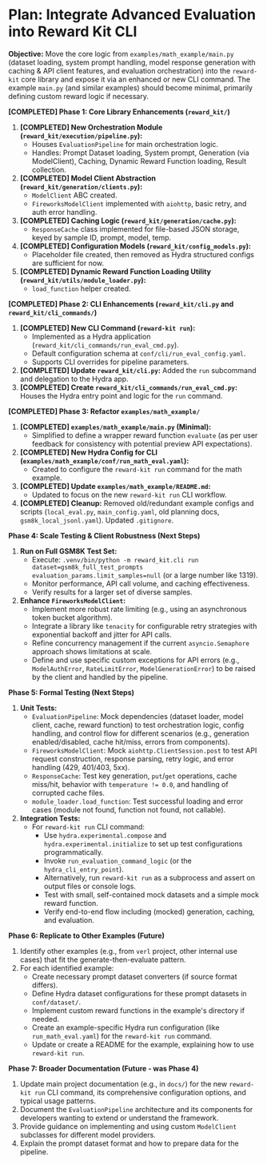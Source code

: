 # Plan: Integrate Advanced Evaluation into Reward Kit CLI

**Objective:** Move the core logic from `examples/math_example/main.py` (dataset loading, system prompt handling, model response generation with caching & API client features, and evaluation orchestration) into the `reward-kit` core library and expose it via an enhanced or new CLI command. The example `main.py` (and similar examples) should become minimal, primarily defining custom reward logic if necessary.

**[COMPLETED] Phase 1: Core Library Enhancements (`reward_kit/`)**

1.  **[COMPLETED] New Orchestration Module (`reward_kit/execution/pipeline.py`):**
    *   Houses `EvaluationPipeline` for main orchestration logic.
    *   Handles: Prompt Dataset loading, System prompt, Generation (via ModelClient), Caching, Dynamic Reward Function loading, Result collection.
2.  **[COMPLETED] Model Client Abstraction (`reward_kit/generation/clients.py`):**
    *   `ModelClient` ABC created.
    *   `FireworksModelClient` implemented with `aiohttp`, basic retry, and auth error handling.
3.  **[COMPLETED] Caching Logic (`reward_kit/generation/cache.py`):**
    *   `ResponseCache` class implemented for file-based JSON storage, keyed by sample ID, prompt, model, temp.
4.  **[COMPLETED] Configuration Models (`reward_kit/config_models.py`):**
    *   Placeholder file created, then removed as Hydra structured configs are sufficient for now.
5.  **[COMPLETED] Dynamic Reward Function Loading Utility (`reward_kit/utils/module_loader.py`):**
    *   `load_function` helper created.

**[COMPLETED] Phase 2: CLI Enhancements (`reward_kit/cli.py` and `reward_kit/cli_commands/`)**

1.  **[COMPLETED] New CLI Command (`reward-kit run`):**
    *   Implemented as a Hydra application (`reward_kit/cli_commands/run_eval_cmd.py`).
    *   Default configuration schema at `conf/cli/run_eval_config.yaml`.
    *   Supports CLI overrides for pipeline parameters.
2.  **[COMPLETED] Update `reward_kit/cli.py`:** Added the `run` subcommand and delegation to the Hydra app.
3.  **[COMPLETED] Create `reward_kit/cli_commands/run_eval_cmd.py`:** Houses the Hydra entry point and logic for the `run` command.

**[COMPLETED] Phase 3: Refactor `examples/math_example/`**

1.  **[COMPLETED] `examples/math_example/main.py` (Minimal):**
    *   Simplified to define a wrapper reward function `evaluate` (as per user feedback for consistency with potential preview API expectations).
2.  **[COMPLETED] New Hydra Config for CLI (`examples/math_example/conf/run_math_eval.yaml`):**
    *   Created to configure the `reward-kit run` command for the math example.
3.  **[COMPLETED] Update `examples/math_example/README.md`:**
    *   Updated to focus on the new `reward-kit run` CLI workflow.
4.  **[COMPLETED] Cleanup:** Removed old/redundant example configs and scripts (`local_eval.py`, `main_config.yaml`, old planning docs, `gsm8k_local_jsonl.yaml`). Updated `.gitignore`.

**Phase 4: Scale Testing & Client Robustness (Next Steps)**

1.  **Run on Full GSM8K Test Set:**
    *   Execute: `.venv/bin/python -m reward_kit.cli run dataset=gsm8k_full_test_prompts evaluation_params.limit_samples=null` (or a large number like 1319).
    *   Monitor performance, API call volume, and caching effectiveness.
    *   Verify results for a larger set of diverse samples.
2.  **Enhance `FireworksModelClient`:**
    *   Implement more robust rate limiting (e.g., using an asynchronous token bucket algorithm).
    *   Integrate a library like `tenacity` for configurable retry strategies with exponential backoff and jitter for API calls.
    *   Refine concurrency management if the current `asyncio.Semaphore` approach shows limitations at scale.
    *   Define and use specific custom exceptions for API errors (e.g., `ModelAuthError`, `RateLimitError`, `ModelGenerationError`) to be raised by the client and handled by the pipeline.

**Phase 5: Formal Testing (Next Steps)**

1.  **Unit Tests:**
    *   `EvaluationPipeline`: Mock dependencies (dataset loader, model client, cache, reward function) to test orchestration logic, config handling, and control flow for different scenarios (e.g., generation enabled/disabled, cache hit/miss, errors from components).
    *   `FireworksModelClient`: Mock `aiohttp.ClientSession.post` to test API request construction, response parsing, retry logic, and error handling (429, 401/403, 5xx).
    *   `ResponseCache`: Test key generation, `put`/`get` operations, cache miss/hit, behavior with `temperature != 0.0`, and handling of corrupted cache files.
    *   `module_loader.load_function`: Test successful loading and error cases (module not found, function not found, not callable).
2.  **Integration Tests:**
    *   For `reward-kit run` CLI command:
        *   Use `hydra.experimental.compose` and `hydra.experimental.initialize` to set up test configurations programmatically.
        *   Invoke `run_evaluation_command_logic` (or the `hydra_cli_entry_point`).
        *   Alternatively, run `reward-kit run` as a subprocess and assert on output files or console logs.
        *   Test with small, self-contained mock datasets and a simple mock reward function.
        *   Verify end-to-end flow including (mocked) generation, caching, and evaluation.

**Phase 6: Replicate to Other Examples (Future)**

1.  Identify other examples (e.g., from `verl` project, other internal use cases) that fit the generate-then-evaluate pattern.
2.  For each identified example:
    *   Create necessary prompt dataset converters (if source format differs).
    *   Define Hydra dataset configurations for these prompt datasets in `conf/dataset/`.
    *   Implement custom reward functions in the example's directory if needed.
    *   Create an example-specific Hydra run configuration (like `run_math_eval.yaml`) for the `reward-kit run` command.
    *   Update or create a README for the example, explaining how to use `reward-kit run`.

**Phase 7: Broader Documentation (Future - was Phase 4)**

1.  Update main project documentation (e.g., in `docs/`) for the new `reward-kit run` CLI command, its comprehensive configuration options, and typical usage patterns.
2.  Document the `EvaluationPipeline` architecture and its components for developers wanting to extend or understand the framework.
3.  Provide guidance on implementing and using custom `ModelClient` subclasses for different model providers.
4.  Explain the prompt dataset format and how to prepare data for the pipeline.
